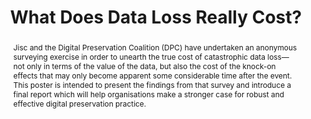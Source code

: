 ---
abstract: Jisc and the Digital Preservation Coalition (DPC) have undertaken an anonymous
  surveying exercise in order to unearth the true cost of catastrophic data loss—not
  only in terms of the value of the data, but also the cost of the knock-on effects
  that may only become apparent some considerable time after the event. This poster
  is intended to present the findings from that survey and introduce a final report
  which will help organisations make a stronger case for robust and effective digital
  preservation practice.
creators:
- Paul Stokes
- Tamsin Burland
- Sarah Middleton
date: null
document_url: https://osf.io/download/8xer5/
grand_parent: iPRES
institutions:
- Jisc
keywords:
- sustainability
- cost
- value
- risk
- loss
landing_page_url: https://osf.io/tgd73/
language: eng
layout: publication
license: CC-BY 4.0 International
notes_url: null
parent: iPRES 2022
publication_type: poster
size: null
slides_url: https://osf.io/download/wtrj4/
source_name: iPRES:osf:tgd73
stream_url: https://osf.io/download/6qmc9/
title: What Does Data Loss Really Cost?
year: 2022
---